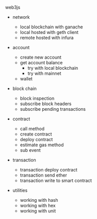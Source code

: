 web3js

- network
  - local blockchain with ganache
  - local hosted with geth client
  - remote hosted with infura

- account
  - create new account
  - get account balance
      - try with local blockchain
      - try with mainnet
  - wallet

- block chain
  - block inspection
  - subscribe block headers
  - subscribe pending transactions

- contract
  - call method
  - create contract
  - deploy contract
  - estimate gas method
  - sub event

- transaction
  - transaction deploy contract
  - transaction send ether
  - transaction write to smart contract

- utilities
  - working with hash
  - working with hex
  - working with unit